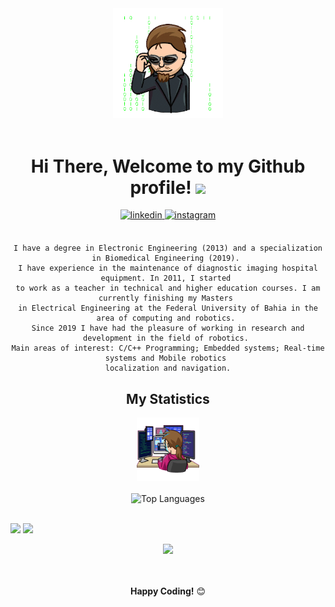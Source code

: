 <!-- ### Hi there 👋 -->



<div align="center">
<img width="35%" alt="Matrix Illustration" src="https://github.com/NestorDP/NestorDP/blob/main/git_dev/file_4739.gif" />
<br />
<br />
<h1> Hi There, Welcome to my Github profile! <img src="https://github.com/abdoachhoubi/abdoachhoubi/blob/main/gifs/Hi.gif" width="30"></h1>
  
<a href="https://www.linkedin.com/in/nestorpneto/" target="_blank">
<img src=https://img.shields.io/badge/linkedin-%2300acee.svg?color=405DE6&style=for-the-badge&logo=linkedin&logoColor=white alt=linkedin style="margin-bottom: 5px;" />
</a>
<a href="https://www.instagram.com/nestordpn/" target="_blank">
<img src=https://img.shields.io/badge/instagram-%ff5851db.svg?color=C13584&style=for-the-badge&logo=instagram&logoColor=white alt=instagram style="margin-bottom: 5px;" />
</a>

<br />
<br />
<p align="left">
<!--START_SECTION:waka-->


<!--![Lines of code](https://img.shields.io/badge/From%20Hello%20World%20I%27ve%20Written-3%20Million%20lines%20of%20code-blue)-->


```text
I have a degree in Electronic Engineering (2013) and a specialization in Biomedical Engineering (2019). 
I have experience in the maintenance of diagnostic imaging hospital equipment. In 2011, I started 
to work as a teacher in technical and higher education courses. I am currently finishing my Masters 
in Electrical Engineering at the Federal University of Bahia in the area of computing and robotics. 
Since 2019 I have had the pleasure of working in research and development in the field of robotics. 
Main areas of interest: C/C++ Programming; Embedded systems; Real-time systems and Mobile robotics 
localization and navigation.

```


<!--END_SECTION:waka-->
  
</p>  

  

## My Statistics

<img width="20%" alt="Developer Illustration" src="https://github.com/NestorDP/NestorDP/blob/main/git_dev/file_4750.gif" />
<br />
<br />
<img width="40%" src="http://github-profile-summary-cards.vercel.app/api/cards/repos-per-language?username=NestorDP&theme=vue" alt="Top Languages"/>
<!-- http://github-profile-summary-cards.vercel.app/api/cards/most-commit-language?username=NestorDP&theme=vue -->
<br />
<br />  
<p align="left">
  <img width="49.5%" src="https://github-readme-stats.vercel.app/api?username=NestorDP&show_icons=true&theme=gotham&hide_border=true" />
  <img width="49.5%" src="https://github-readme-streak-stats.herokuapp.com/?user=NestorDP&theme=gotham&hide_border=true" />
</p>
<img width="80%" src="https://activity-graph.herokuapp.com/graph?username=NestorDP&theme=gotham&hide_border=true&area=tru" />

<br />
<br />
<br />

  
**Happy Coding!** 😊


